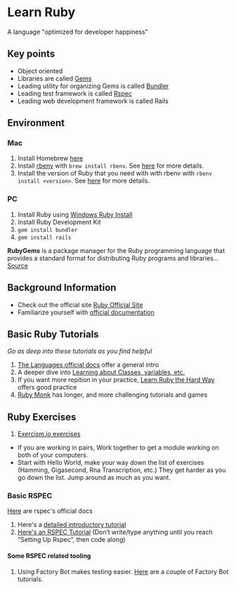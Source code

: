 # Learn Ruby
A language "optimized for developer happiness"

## Key points
- Object oriented
- Libraries are called [Gems](https://rubygems.org/)
- Leading utility for organizing Gems is called [Bundler](http://bundler.io/)
- Leading test framework is called [Rspec](http://rspec.info/)
- Leading web development framework is called Rails

## Environment
### Mac
1. Install Homebrew [here](https://brew.sh/)
2. Install [rbenv](https://github.com/rbenv/rbenv#installation) with `brew install rbenv`. See [here](https://github.com/rbenv/rbenv#homebrew-on-macos) for more details.
3. Install the version of Ruby that you need with with rbenv with `rbenv install <version>`. See [here](https://github.com/rbenv/rbenv#installing-ruby-versions) for more details.

### PC
1. Install Ruby using [Windows Ruby Install](https://rubyinstaller.org/)
2. Install Ruby Development Kit
3. `gem install bundler`
3. `gem install rails`

**RubyGems** is a package manager for the Ruby programming language that provides a standard format for distributing Ruby programs and libraries... [Source](https://en.wikipedia.org/wiki/RubyGems)

## Background Information
- Check out the official site [Ruby Official Site](https://www.ruby-lang.org/en/)
- Familiarize yourself with [official documentation](http://ruby-doc.org/)

## Basic Ruby Tutorials
*Go as deep into these tutorials as you find helpful*
1. [The Languages official docs](https://www.ruby-lang.org/en/documentation/quickstart/) offer a general intro
1. A deeper dive into [Learning about Classes, variables, etc.](http://ruby-doc.com/docs/ProgrammingRuby/)
1. If you want more repition in your practice, [Learn Ruby the Hard Way](https://learnrubythehardway.org/book/) offers good practice
1. [Ruby Monk](https://rubymonk.com/) has longer, and more challenging tutorials and games

## Ruby Exercises

1. [Exercism.io exercises](https://exercism.org/tracks/ruby/exercises)
  * If you are working in pairs, Work together to get a module working on both of your computers.
  * Start with Hello World, make your way down the list of exercises (Hamming, Gigasecond, Rna Transcription, etc.) They get harder as you go down the list. Jump around as much as you want.

### Basic RSPEC
[Here](http://rspec.info/documentation/) are rspec's official docs
1. Here's a [detailed introductory tutorial](https://medium.com/craft-academy/introduction-to-ruby-and-rspec-135da4051802)
1. [Here's an RSPEC Tutorial](https://semaphoreci.com/community/tutorials/getting-started-with-rspec) (Don’t write/type anything until you reach “Setting Up Rspec”, then code along)

#### Some RSPEC related tooling
1. Using Factory Bot makes testing easier. [Here](https://medium.com/craft-academy/introduction-to-ruby-and-rspec-135da4051802) are a couple of Factory Bot tutorials.
